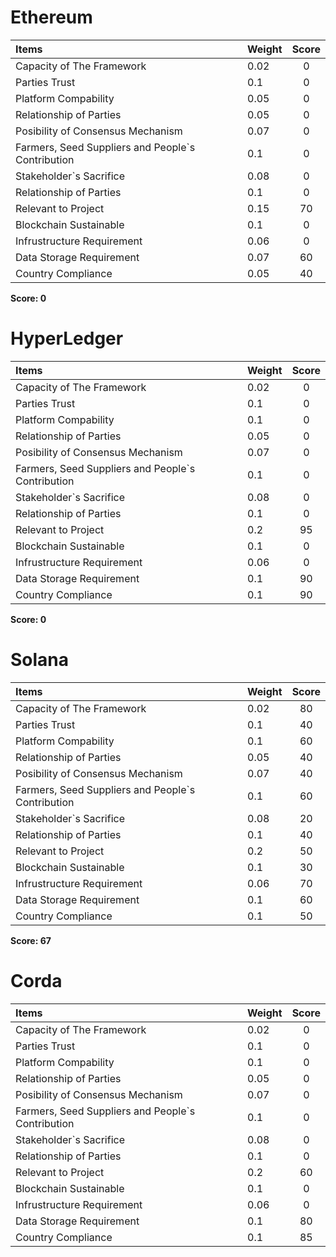 Ethereum
=================

| Items  | Weight | Score |
| :-----  | :----- | :-----: |
| Capacity of The Framework | 0.02 | 0 |
| Parties Trust | 0.1 | 0 |
| Platform Compability | 0.05 | 0 |
| Relationship of Parties | 0.05 | 0 |
| Posibility of Consensus Mechanism | 0.07 | 0 |
| Farmers, Seed Suppliers and People`s Contribution | 0.1 | 0 |
| Stakeholder`s Sacrifice | 0.08 | 0 |
| Relationship of Parties | 0.1 | 0 |
| Relevant to Project | 0.15 | 70 |
| Blockchain Sustainable | 0.1 | 0 |
| Infrustructure Requirement | 0.06 | 0 |
| Data Storage Requirement | 0.07 | 60 |
| Country Compliance | 0.05 | 40 |
__Score: 0__

HyperLedger
=================

| Items  | Weight | Score |
| :-----  | :----- | :-----: |
| Capacity of The Framework | 0.02 | 0 |
| Parties Trust | 0.1 | 0 |
| Platform Compability | 0.1 | 0 |
| Relationship of Parties | 0.05 | 0 |
| Posibility of Consensus Mechanism | 0.07 | 0 |
| Farmers, Seed Suppliers and People`s Contribution | 0.1 | 0 |
| Stakeholder`s Sacrifice | 0.08 | 0 |
| Relationship of Parties | 0.1 | 0 |
| Relevant to Project | 0.2 | 95 |
| Blockchain Sustainable | 0.1 | 0 |
| Infrustructure Requirement | 0.06 | 0 |
| Data Storage Requirement | 0.1 | 90 |
| Country Compliance | 0.1 | 90 |
__Score: 0__

Solana
=================

| Items  | Weight | Score |
| :-----  | :----- | :-----: |
| Capacity of The Framework | 0.02 | 80 |
| Parties Trust | 0.1 | 40 |
| Platform Compability | 0.1 | 60 |
| Relationship of Parties | 0.05 | 40 |
| Posibility of Consensus Mechanism | 0.07 | 40 |
| Farmers, Seed Suppliers and People`s Contribution | 0.1 | 60 |
| Stakeholder`s Sacrifice | 0.08 | 20 |
| Relationship of Parties | 0.1 | 40 |
| Relevant to Project | 0.2 | 50 |
| Blockchain Sustainable | 0.1 | 30 |
| Infrustructure Requirement | 0.06 | 70 |
| Data Storage Requirement | 0.1 | 60 |
| Country Compliance | 0.1 | 50 |
__Score: 67__

Corda
=================

| Items  | Weight | Score |
| :-----  | :----- | :-----: |
| Capacity of The Framework | 0.02 | 0 |
| Parties Trust | 0.1 | 0 |
| Platform Compability | 0.1 | 0 |
| Relationship of Parties | 0.05 | 0 |
| Posibility of Consensus Mechanism | 0.07 | 0 |
| Farmers, Seed Suppliers and People`s Contribution | 0.1 | 0 |
| Stakeholder`s Sacrifice | 0.08 | 0 |
| Relationship of Parties | 0.1 | 0 |
| Relevant to Project | 0.2 | 60 |
| Blockchain Sustainable | 0.1 | 0 |
| Infrustructure Requirement | 0.06 | 0 |
| Data Storage Requirement | 0.1 | 80 |
| Country Compliance | 0.1 | 85 |
